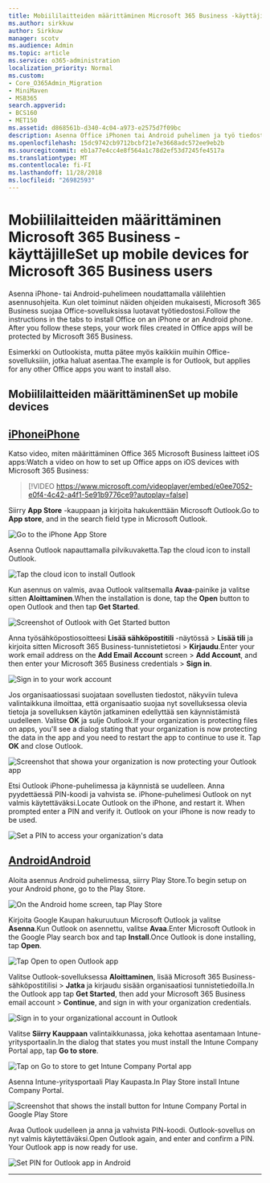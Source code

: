 ```yaml
---
title: Mobiililaitteiden määrittäminen Microsoft 365 Business -käyttäjille
ms.author: sirkkuw
author: Sirkkuw
manager: scotv
ms.audience: Admin
ms.topic: article
ms.service: o365-administration
localization_priority: Normal
ms.custom:
- Core_O365Admin_Migration
- MiniMaven
- MSB365
search.appverid:
- BCS160
- MET150
ms.assetid: d868561b-d340-4c04-a973-e2575d7f09bc
description: Asenna Office iPhonen tai Android puhelimen ja työ tiedostoja Office 365 Microsoft Business suojataan apps.
ms.openlocfilehash: 15dc9742cb9712bcbf21e7e3668adc572ee9eb2b
ms.sourcegitcommit: eb1a77e4cc4e8f564a1c78d2ef53d7245fe4517a
ms.translationtype: MT
ms.contentlocale: fi-FI
ms.lasthandoff: 11/28/2018
ms.locfileid: "26982593"
---
```

# <a name="set-up-mobile-devices-for-microsoft-365-business-users"></a><span data-ttu-id="4fe1f-103">Mobiililaitteiden määrittäminen Microsoft 365 Business -käyttäjille</span><span class="sxs-lookup"><span data-stu-id="4fe1f-103">Set up mobile devices for Microsoft 365 Business users</span></span>

<span data-ttu-id="4fe1f-p101">Asenna iPhone- tai Android-puhelimeen noudattamalla välilehtien asennusohjeita. Kun olet toiminut näiden ohjeiden mukaisesti, Microsoft 365 Business suojaa Office-sovelluksissa luotavat työtiedostosi.</span><span class="sxs-lookup"><span data-stu-id="4fe1f-p101">Follow the instructions in the tabs to install Office on an iPhone or an Android phone. After you follow these steps, your work files created in Office apps will be protected by Microsoft 365 Business.</span></span>

  
<span data-ttu-id="4fe1f-106">Esimerkki on Outlookista, mutta pätee myös kaikkiin muihin Office-sovelluksiiin, jotka haluat asentaa.</span><span class="sxs-lookup"><span data-stu-id="4fe1f-106">The example is for Outlook, but applies for any other Office apps you want to install also.</span></span>
  
## <a name="set-up-mobile-devices"></a><span data-ttu-id="4fe1f-107">Mobiililaitteiden määrittäminen</span><span class="sxs-lookup"><span data-stu-id="4fe1f-107">Set up mobile devices</span></span>

## <a name="iphonetabiphone"></a>[<span data-ttu-id="4fe1f-108">iPhone</span><span class="sxs-lookup"><span data-stu-id="4fe1f-108">iPhone</span></span>](#tab/iPhone)
  
<span data-ttu-id="4fe1f-109">Katso video, miten määrittäminen Office 365 Microsoft Business laitteet iOS apps:</span><span class="sxs-lookup"><span data-stu-id="4fe1f-109">Watch a video on how to set up Office apps on iOS devices with Microsoft 365 Business:</span></span>

> [!VIDEO https://www.microsoft.com/videoplayer/embed/e0ee7052-e0f4-4c42-a4f1-5e91b9776ce9?autoplay=false] 

<span data-ttu-id="4fe1f-110">Siirry **App Store** -kauppaan ja kirjoita hakukenttään Microsoft Outlook.</span><span class="sxs-lookup"><span data-stu-id="4fe1f-110">Go to **App store**, and in the search field type in Microsoft Outlook.</span></span>
  
![Go to the iPhone App Store](media/886913de-76e5-4883-8ed0-4eb3ec06188f.png)
  
<span data-ttu-id="4fe1f-112">Asenna Outlook napauttamalla pilvikuvaketta.</span><span class="sxs-lookup"><span data-stu-id="4fe1f-112">Tap the cloud icon to install Outlook.</span></span>
  
![Tap the cloud icon to install Outlook](media/665e1620-948a-4ab8-b914-dca49530142c.png)
  
<span data-ttu-id="4fe1f-114">Kun asennus on valmis, avaa Outlook valitsemalla **Avaa**-painike ja valitse sitten **Aloittaminen**.</span><span class="sxs-lookup"><span data-stu-id="4fe1f-114">When the installation is done, tap the **Open** button to open Outlook and then tap **Get Started**.</span></span>
  
![Screenshot of Outlook with Get Started button](media/005bedec-ae50-4d75-b3bb-e7cef9e2561c.png)
  
<span data-ttu-id="4fe1f-116">Anna työsähköpostiosoitteesi **Lisää sähköpostitili** -näytössä \> **Lisää tili** ja kirjoita sitten Microsoft 365 Business-tunnistetietosi \> **Kirjaudu**.</span><span class="sxs-lookup"><span data-stu-id="4fe1f-116">Enter your work email address on the **Add Email Account** screen \> **Add Account**, and then enter your Microsoft 365 Business credentials \> **Sign in**.</span></span>
  
![Sign in to your work account](media/3cef1fb5-7bec-4d3d-8542-872b731ce19f.png)
  
<span data-ttu-id="4fe1f-p102">Jos organisaatiossasi suojataan sovellusten tiedostot, näkyviin tuleva valintaikkuna ilmoittaa, että organisaatio suojaa nyt sovelluksessa olevia tietoja ja sovelluksen käytön jatkaminen edellyttää sen käynnistämistä uudelleen. Valitse **OK** ja sulje Outlook.</span><span class="sxs-lookup"><span data-stu-id="4fe1f-p102">If your organization is protecting files on apps, you'll see a dialog stating that your organization is now protecting the data in the app and you need to restart the app to continue to use it. Tap **OK** and close Outlook.</span></span> 
  
![Screenshot that showa your organization is now protecting your Outlook app](media/fb4c1c84-b1e9-42e1-8070-c13dcf79fb09.png)
  
<span data-ttu-id="4fe1f-p103">Etsi Outlook iPhone-puhelimessa ja käynnistä se uudelleen. Anna pyydettäessä PIN-koodi ja vahvista se. iPhone-puhelimesi Outlook on nyt valmis käytettäväksi.</span><span class="sxs-lookup"><span data-stu-id="4fe1f-p103">Locate Outlook on the iPhone, and restart it. When prompted enter a PIN and verify it. Outlook on your iPhone is now ready to be used.</span></span>
  
![Set a PIN to access your organization's data](media/64f2630b-3164-47a4-9dd6-ca0c29ed5fb3.png)
  
## <a name="androidtabandroid"></a>[<span data-ttu-id="4fe1f-125">Android</span><span class="sxs-lookup"><span data-stu-id="4fe1f-125">Android</span></span>](#tab/Android)
  
<span data-ttu-id="4fe1f-126">Aloita asennus Android puhelimessa, siirry Play Store.</span><span class="sxs-lookup"><span data-stu-id="4fe1f-126">To begin setup on your Android phone, go to the Play Store.</span></span>
  
![On the Android home screen, tap Play Store](media/93df88e7-c778-40e1-b35e-868ca6e97f6c.png)
  
<span data-ttu-id="4fe1f-128">Kirjoita Google Kaupan hakuruutuun Microsoft Outlook ja valitse **Asenna**.Kun Outlook on asennettu, valitse **Avaa**.</span><span class="sxs-lookup"><span data-stu-id="4fe1f-128">Enter Microsoft Outlook in the Google Play search box and tap **Install**.Once Outlook is done installing, tap **Open**.</span></span>
  
![Tap Open to open Outlook app](media/8b4c5937-8875-4b5a-a5b6-b8c6c9cd6240.png)
  
<span data-ttu-id="4fe1f-130">Valitse Outlook-sovelluksessa **Aloittaminen**, lisää Microsoft 365 Business-sähköpostitilisi \> **Jatka** ja kirjaudu sisään organisaatiosi tunnistetiedoilla.</span><span class="sxs-lookup"><span data-stu-id="4fe1f-130">In the Outlook app tap **Get Started**, then add your Microsoft 365 Business email account \> **Continue**, and sign in with your organization credentials.</span></span>
  
![Sign in to your organizational account in Outlook](media/18f67c66-4bab-4b99-94bd-080839312e29.png)
  
<span data-ttu-id="4fe1f-132">Valitse **Siirry Kauppaan** valintaikkunassa, joka kehottaa asentamaan Intune-yritysportaalin.</span><span class="sxs-lookup"><span data-stu-id="4fe1f-132">In the dialog that states you must install the Intune Company Portal app, tap **Go to store**.</span></span>
  
![Tap on Go to store to get Intune Company Portal app](media/a702d712-5622-45dd-a511-b1adaee63071.png)
  
<span data-ttu-id="4fe1f-134">Asenna Intune-yritysportaali Play Kaupasta.</span><span class="sxs-lookup"><span data-stu-id="4fe1f-134">In Play Store install Intune Company Portal.</span></span>
  
![Screenshot that shows the install button for Intune Company Portal in Google Play Store](media/5e0408f2-3f37-44dd-80ed-13ca2ac6df0c.png)
  
<span data-ttu-id="4fe1f-p104">Avaa Outlook uudelleen ja anna ja vahvista PIN-koodi. Outlook-sovellus on nyt valmis käytettäväksi.</span><span class="sxs-lookup"><span data-stu-id="4fe1f-p104">Open Outlook again, and enter and confirm a PIN. Your Outlook app is now ready for use.</span></span>
  
![Set  PIN for Outlook app in Android](media/edb91afb-f1ed-451a-bc6b-8ccba664e055.png)
  
---


